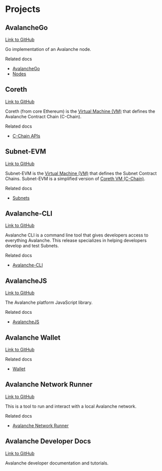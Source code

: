 # Projects

## AvalancheGo

[Link to GitHub](https://github.com/ava-labs/avalanchego)

Go implementation of an Avalanche node.

Related docs

- [AvalancheGo](/reference)
- [Nodes](../nodes/README.md)

## Coreth

[Link to GitHub](https://github.com/ava-labs/coreth)

Coreth (from core Ethereum) is the 
[Virtual Machine (VM)](/docs/learn/avalanche/subnets-overview.md#virtual-machines) 
that defines the Avalanche Contract Chain (C-Chain).

Related docs

- [C-Chain APIs](/reference/avalanchego/c-chain/api)

## Subnet-EVM

[Link to GitHub](https://github.com/ava-labs/subnet-evm)

Subnet-EVM is the 
[Virtual Machine (VM)](/docs/learn/avalanche/subnets-overview.md#virtual-machines) that defines the 
Subnet Contract Chains. Subnet-EVM is a simplified version of 
[Coreth VM (C-Chain)](https://github.com/ava-labs/coreth).

Related docs

- [Subnets](/docs/learn/avalanche/subnets-overview.md)

## Avalanche-CLI

[Link to GitHub](https://github.com/ava-labs/avalanche-cli)

Avalanche CLI is a command line tool that gives developers access to everything Avalanche.
This release specializes in helping developers develop and test Subnets.

Related docs

- [Avalanche-CLI](/subnets/install-avalanche-cli.md)

## AvalancheJS

[Link to GitHub](https://github.com/ava-labs/avalanchejs)

The Avalanche platform JavaScript library.

Related docs

- [AvalancheJS](../apis/avalanchejs/README.md)

## Avalanche Wallet

[Link to GitHub](https://github.com/ava-labs/avalanche-wallet)

Related docs

- [Wallet](https://support.avax.network/en/collections/3391518-core)

## Avalanche Network Runner

[Link to GitHub](https://github.com/ava-labs/avalanche-network-runner)

This is a tool to run and interact with a local Avalanche network.

Related docs

- [Avalanche Network Runner](../subnets/network-runner.md)

## Avalanche Developer Docs

[Link to GitHub](https://github.com/ava-labs/avalanche-docs)

Avalanche developer documentation and tutorials.

